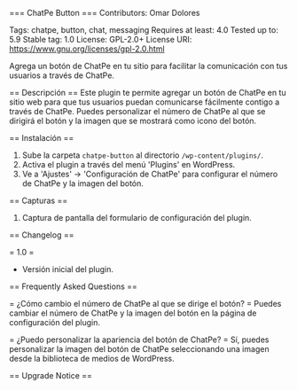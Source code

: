 === ChatPe Button ===
Contributors: Omar Dolores

Tags: chatpe, button, chat, messaging
Requires at least: 4.0
Tested up to: 5.9
Stable tag: 1.0
License: GPL-2.0+
License URI: https://www.gnu.org/licenses/gpl-2.0.html

Agrega un botón de ChatPe en tu sitio para facilitar la comunicación con tus usuarios a través de ChatPe.

== Descripción ==
Este plugin te permite agregar un botón de ChatPe en tu sitio web para que tus usuarios puedan comunicarse fácilmente contigo a través de ChatPe. Puedes personalizar el número de ChatPe al que se dirigirá el botón y la imagen que se mostrará como icono del botón.

== Instalación ==
1. Sube la carpeta `chatpe-button` al directorio `/wp-content/plugins/`.
2. Activa el plugin a través del menú 'Plugins' en WordPress.
3. Ve a 'Ajustes' -> 'Configuración de ChatPe' para configurar el número de ChatPe y la imagen del botón.

== Capturas ==
1. Captura de pantalla del formulario de configuración del plugin.

== Changelog ==

= 1.0 =
* Versión inicial del plugin.

== Frequently Asked Questions ==

= ¿Cómo cambio el número de ChatPe al que se dirige el botón? =
Puedes cambiar el número de ChatPe y la imagen del botón en la página de configuración del plugin.

= ¿Puedo personalizar la apariencia del botón de ChatPe? =
Sí, puedes personalizar la imagen del botón de ChatPe seleccionando una imagen desde la biblioteca de medios de WordPress.

== Upgrade Notice ==
